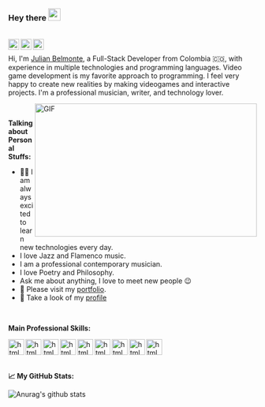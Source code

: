 ### Hey there <img src="https://media.giphy.com/media/hvRJCLFzcasrR4ia7z/giphy.gif" width="25px"> 
<br />
<a href="https://discord.gg/KrTeeTw">
  <img align="left" alt="Julian Belmonte Discord" width="22px" src="https://cdn.jsdelivr.net/npm/simple-icons@v3/icons/discord.svg" />
</a>
<a href="https://twitter.com/JulianBelmonte">
  <img align="left" alt="Julian Belmonte Twitter" width="22px" src="https://cdn.jsdelivr.net/npm/simple-icons@v3/icons/twitter.svg" />
</a>
<a href="https://www.linkedin.com/in/julianbel/">
  <img align="left" alt="Julian Belmonte Linkedin" width="22px" src="https://cdn.jsdelivr.net/npm/simple-icons@v3/icons/linkedin.svg" />
</a>

<br />

Hi, I'm [Julian Belmonte](https://jucora.github.io/), a Full-Stack Developer from Colombia :colombia:, with experience in multiple technologies and programming languages. Video game development is my favorite approach to programming. I feel very happy to create new realities by making videogames and interactive projects. I'm a professional musician, writer, and technology lover.

  <img align="right" alt="GIF" src="https://media.giphy.com/media/4MwP0n2iPbkcM/giphy.gif?raw=true" width="450" height="270" />
  <br />
  
**Talking about Personal Stuffs:**

- :technologist: I am always excited to learn new technologies every day.
- I love Jazz and Flamenco music.
- I am a professional contemporary musician.
- I love Poetry and Philosophy.
- Ask me about anything, I love to meet new people :wink:
- :closed_book: Please visit my [portfolio](https://jucora.github.io/).
- :file_folder: Take a look of my [profile](https://angel.co/u/julian-belmonte)
<br />

**Main Professional Skills:**

<img align="left" alt="html 5" width="32px" src="https://cdn.jsdelivr.net/npm/simple-icons@3.8.0/icons/html5.svg" />
<img align="left" alt="html 5" width="32px" src="https://cdn.jsdelivr.net/npm/simple-icons@3.8.0/icons/css3.svg" />
<img align="left" alt="html 5" width="32px" src="https://cdn.jsdelivr.net/npm/simple-icons@3.8.0/icons/ruby.svg" />
<img align="left" alt="html 5" width="32px" src="https://cdn.jsdelivr.net/npm/simple-icons@3.8.0/icons/rubyonrails.svg" />
<img align="left" alt="html 5" width="32px" src="https://cdn.jsdelivr.net/npm/simple-icons@3.8.0/icons/javascript.svg" />
<img align="left" alt="html 5" width="32px" src="https://cdn.jsdelivr.net/npm/simple-icons@3.8.0/icons/react.svg" />
<img align="left" alt="html 5" width="32px" src="https://cdn.jsdelivr.net/npm/simple-icons@3.8.0/icons/redux.svg" />
<img align="left" alt="html 5" width="32px" src="https://cdn.jsdelivr.net/npm/simple-icons@3.8.0/icons/mysql.svg" />
<img align="left" alt="html 5" width="32px" src="https://cdn.jsdelivr.net/npm/simple-icons@3.8.0/icons/unity.svg" />


<br /><br /><br />

**:chart_with_upwards_trend: My GitHub Stats:**

![Anurag's github stats](https://github-readme-stats.vercel.app/api?username=jucora)

